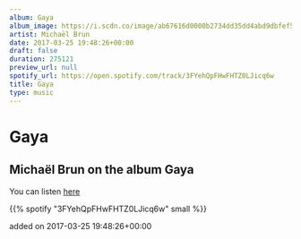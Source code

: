 ```yaml
---
album: Gaya
album_image: https://i.scdn.co/image/ab67616d0000b2734dd35dd4abd9dbfef53ae99d
artist: Michaël Brun
date: 2017-03-25 19:48:26+00:00
draft: false
duration: 275121
preview_url: null
spotify_url: https://open.spotify.com/track/3FYehQpFHwFHTZ0LJicq6w
title: Gaya
type: music
---
```



# Gaya

## Michaël Brun on the album Gaya

You can listen [here](https://open.spotify.com/track/3FYehQpFHwFHTZ0LJicq6w)

{{% spotify "3FYehQpFHwFHTZ0LJicq6w" small %}}

added on 2017-03-25 19:48:26+00:00